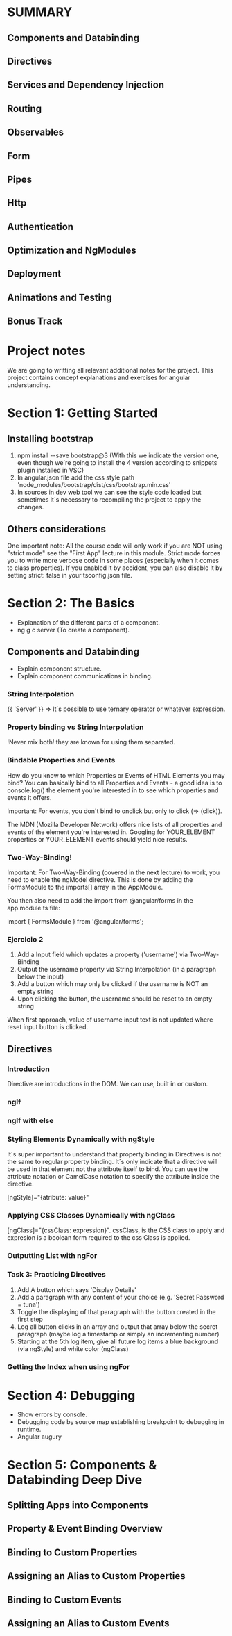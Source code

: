 # SUMMARY

## Components and Databinding

## Directives

## Services and Dependency Injection

## Routing

## Observables

## Form

## Pipes

## Http

## Authentication

## Optimization and NgModules

## Deployment

## Animations and Testing

## Bonus Track




# Project notes

We are going to writting all relevant additional notes for the project. This project contains concept explanations and exercises for angular understanding.

# Section 1: Getting Started

## Installing bootstrap

1. npm install --save bootstrap@3 (With this we indicate the version one, even though we´re going to install the 4 version according to snippets plugin installed in VSC)
2. In angular.json file add the css style path 'node_modules/bootstrap/dist/css/bootstrap.min.css'
3. In sources in dev web tool we can see the style code loaded but sometimes it´s necessary to recompiling the project to apply the changes.

## Others considerations

One important note: All the course code will only work if you are NOT using "strict mode" see the "First App" lecture in this module. Strict mode forces you to write more verbose code in some places (especially when it comes to class properties). If you enabled it by accident, you can also disable it by setting strict: false in your tsconfig.json file.

# Section 2: The Basics

- Explanation of the different parts of a component.
- ng g c server (To create a component).

## Components and Databinding

- Explain component structure.
- Explain component communications in binding.

### String Interpolation

{{ 'Server' }} => It´s possible to use ternary operator or whatever expression.

### Property binding vs String Interpolation

!Never mix both! they are known for using them separated.

### Bindable Properties and Events

How do you know to which Properties or Events of HTML Elements you may bind? You can basically bind to all Properties and Events - a good idea is to console.log() the element you're interested in to see which properties and events it offers.

Important: For events, you don't bind to onclick but only to click (=> (click)).

The MDN (Mozilla Developer Network) offers nice lists of all properties and events of the element you're interested in. Googling for YOUR_ELEMENT properties or YOUR_ELEMENT events should yield nice results.

### Two-Way-Binding!

Important: For Two-Way-Binding (covered in the next lecture) to work, you need to enable the ngModel directive. This is done by adding the FormsModule to the imports[] array in the AppModule.

You then also need to add the import from @angular/forms in the app.module.ts file:

import { FormsModule } from '@angular/forms';

### Ejercicio 2

<ol>
  <li>Add a Input field which updates a property ('username') via Two-Way-Binding</li>
  <li>Output the username property via String Interpolation (in a paragraph below the input)</li>
  <li>Add a button which may only be clicked if the username is NOT an empty string</li>
  <li>Upon clicking the button, the username should be reset to an empty string</li>
</ol>

When first approach, value of username input text is not updated where reset input button is clicked.

## Directives

### Introduction

Directive are introductions in the DOM. We can use, built in or custom.

### ngIf

### ngIf with else

### Styling Elements Dynamically with ngStyle

It´s super important to understand that property binding in Directives is not the same to regular property binding. It´s only indicate
that a directive will be used in that element not the attribute itself to bind.
You can use the attribute notation or CamelCase notation to specify the attribute inside the directive.

[ngStyle]="{atribute: value}"

### Applying CSS Classes Dynamically with ngClass

[ngClass]="{cssClass: expression}". cssClass, is the CSS class to apply and expresion is a boolean form required to the css Class is applied.

### Outputting List with ngFor

### Task 3: Practicing Directives

<ol>
  <li>Add A button which says 'Display Details'</li>
  <li>Add a paragraph with any content of your choice (e.g. 'Secret Password = tuna')</li>
  <li>Toggle the displaying of that paragraph with the button created in the first step</li>
  <li>Log all button clicks in an array and output that array below the secret paragraph (maybe log a timestamp or simply an incrementing number)</li>
  <li>Starting at the 5th log item, give all future log items a blue background (via ngStyle) and white color (ngClass)</li>
</ol>

### Getting the Index when using ngFor


# Section 4: Debugging

- Show errors by console.
- Debugging code by source map establishing breakpoint to debugging in runtime.
- Angular augury


# Section 5: Components & Databinding Deep Dive

## Splitting Apps into Components

## Property & Event Binding Overview

## Binding to Custom Properties

## Assigning an Alias to Custom Properties

## Binding to Custom Events

## Assigning an Alias to Custom Events

